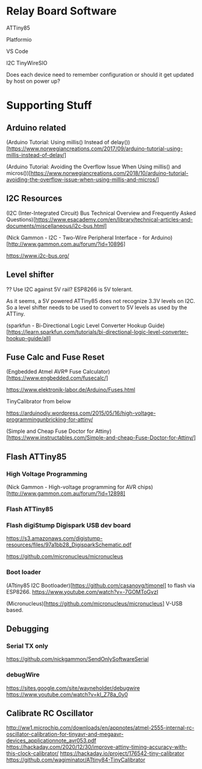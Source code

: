 # Relay Board Software

ATTiny85

Platformio

VS Code

I2C TinyWireSIO

Does each device need to remember configuration or should it get updated by host on power up?

# Supporting Stuff

## Arduino related

(Arduino Tutorial: Using millis() Instead of delay())[https://www.norwegiancreations.com/2017/09/arduino-tutorial-using-millis-instead-of-delay/]

(Arduino Tutorial: Avoiding the Overflow Issue When Using millis() and micros())[https://www.norwegiancreations.com/2018/10/arduino-tutorial-avoiding-the-overflow-issue-when-using-millis-and-micros/]


## I2C Resources

(I2C (Inter-Integrated Circuit) Bus Technical Overview and Frequently Asked Questions)[https://www.esacademy.com/en/library/technical-articles-and-documents/miscellaneous/i2c-bus.html]

(Nick Gammon - I2C - Two-Wire Peripheral Interface - for Arduino)[http://www.gammon.com.au/forum/?id=10896]

https://www.i2c-bus.org/




## Level shifter

?? Use I2C against 5V rail? ESP8266 is 5V tolerant.

As it seems, a 5V powered ATTiny85 does not recognize 3.3V levels on I2C. So a level shifter needs to be used to convert to 5V levels as used by the ATTiny.

(sparkfun - Bi-Directional Logic Level Converter Hookup Guide)[https://learn.sparkfun.com/tutorials/bi-directional-logic-level-converter-hookup-guide/all]


## Fuse Calc and Fuse Reset

(Engbedded Atmel AVR® Fuse Calculator)[https://www.engbedded.com/fusecalc/]

https://www.elektronik-labor.de/Arduino/Fuses.html

TinyCalibrator from below

https://arduinodiy.wordpress.com/2015/05/16/high-voltage-programmingunbricking-for-attiny/

(Simple and Cheap Fuse Doctor for Attiny)[https://www.instructables.com/Simple-and-cheap-Fuse-Doctor-for-Attiny/]


## Flash ATTiny85

### High Voltage Programming

(Nick Gammon - High-voltage programming for AVR chips)[http://www.gammon.com.au/forum/?id=12898]

### Flash ATTiny85

### Flash digiStump Digispark USB dev board

https://s3.amazonaws.com/digistump-resources/files/97a1bb28_DigisparkSchematic.pdf



https://github.com/micronucleus/micronucleus






### Boot loader

(ATtiny85 I2C Bootloader)[https://github.com/casanovg/timonel] to flash via ESP8266.
https://www.youtube.com/watch?v=-7GOMToGvzI

(Micronucleus)[https://github.com/micronucleus/micronucleus] V-USB based.

## Debugging

### Serial TX only

https://github.com/nickgammon/SendOnlySoftwareSerial

### debugWire

https://sites.google.com/site/wayneholder/debugwire
https://www.youtube.com/watch?v=kI_Z78a_0y0

## Calibrate RC Oscillator

http://ww1.microchip.com/downloads/en/appnotes/atmel-2555-internal-rc-oscillator-calibration-for-tinyavr-and-megaavr-devices_applicationnote_avr053.pdf
https://hackaday.com/2020/12/30/improve-attiny-timing-accuracy-with-this-clock-calibrator/
https://hackaday.io/project/176542-tiny-calibrator
https://github.com/wagiminator/ATtiny84-TinyCalibrator




